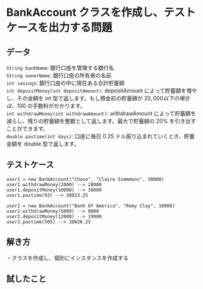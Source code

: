 # BankAccount クラスを作成し、テストケースを出力する問題

## データ
`String bankName`: 銀行口座を管理する銀行名<br>
`String ownerName`: 銀行口座の所有者の名前<br>
`int savings`: 銀行口座の中に現在ある合計貯蓄額<br>
`int depositMoney(int depositAmount)`: depositAmount によって貯蓄額を増やし、その金額を int 型で返します。もし預金前の貯蓄額が $20,000 以下の場合は、$100 の手数料がかかります。<br>
`int withdrawMoney(int withdrawAmount)`: withdrawAmount によって貯蓄額を減らし、残りの貯蓄額を整数として返します。最大で貯蓄額の 20% を引き出すことができます。<br>
`double pastime(int days)`: 口座に毎日 0.25 ドル振り込まれていくとき、貯蓄金額を double 型で返します。<br>

## テストケース
`user1 = new BankAccount("Chase", "Claire Simmmons", 30000)`<br>
`user1.withdrawMoney(2000) --> 28000`<br>
`user1.depositMoney(10000) --> 38000`<br>
`user1.pastime(93) --> 38023.25`<br>

`user2 = new BankAccount("Bank Of America", "Remy Clay", 10000)`<br>
`user2.withdrawMoney(5000) --> 8000`<br>
`user2.depositMoney(12000) --> 19900`<br>
`user2.pastime(505) --> 20026.25`<br>

## 解き方
・クラスを作成し、個別にインスタンスを作成する<br>

## 試したこと
